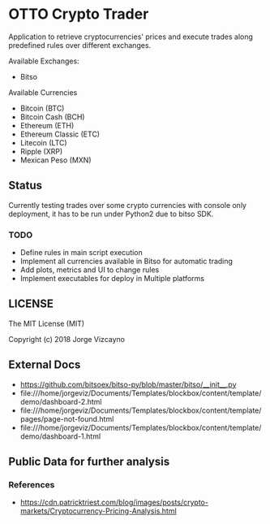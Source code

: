 # OTTO Crypto Trader

Application to retrieve cryptocurrencies' prices and execute trades along predefined rules over different exchanges.

Available Exchanges:

- Bitso

Available Currencies

- Bitcoin (BTC)
- Bitcoin Cash (BCH)
- Ethereum (ETH)
- Ethereum Classic (ETC)
- Litecoin (LTC)
- Ripple (XRP)
- Mexican Peso (MXN)


## Status

Currently testing trades over some crypto currencies with console only deployment, it has to be run under Python2 due to bitso SDK.


### TODO

- Define rules in main script execution
- Implement all currencies available in Bitso for automatic trading
- Add plots, metrics and UI to change rules
- Implement executables for deploy in Multiple platforms

## LICENSE

The MIT License (MIT)

Copyright (c) 2018 Jorge Vizcayno


## External Docs

- https://github.com/bitsoex/bitso-py/blob/master/bitso/__init__.py
- file:///home/jorgeviz/Documents/Templates/blockbox/content/template/demo/dashboard-2.html
- file:///home/jorgeviz/Documents/Templates/blockbox/content/template/pages/page-not-found.html
- file:///home/jorgeviz/Documents/Templates/blockbox/content/template/demo/dashboard-1.html


## Public Data for further analysis

### References

 - <https://cdn.patricktriest.com/blog/images/posts/crypto-markets/Cryptocurrency-Pricing-Analysis.html>


